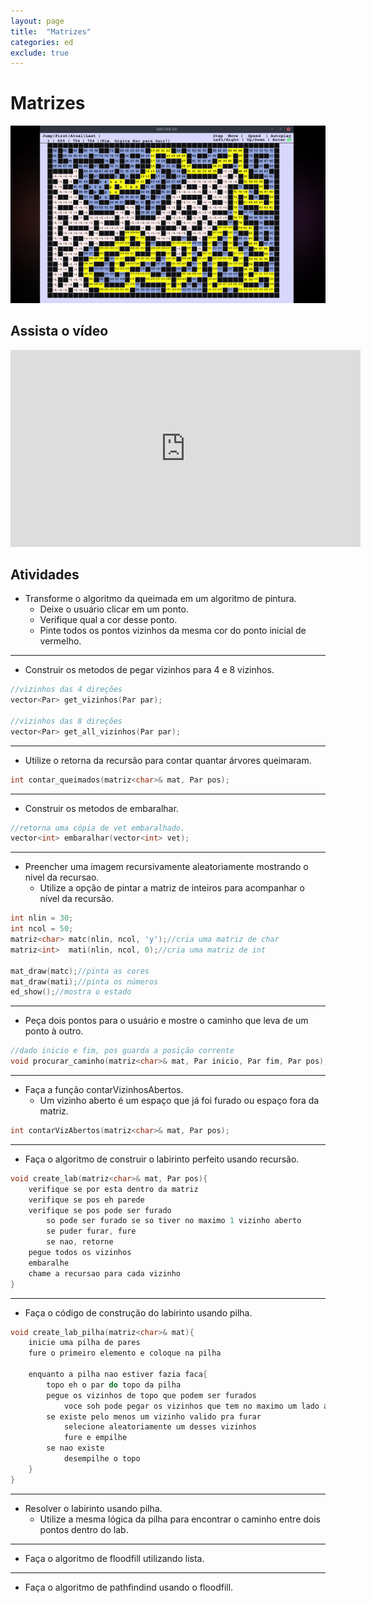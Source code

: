 ```yaml
---
layout: page
title:  "Matrizes"
categories: ed
exclude: true
---
```

# Matrizes

![](/pages/matrizes/figura.png)

## Assista o vídeo

<iframe width="560" height="315" src="https://www.youtube.com/embed/Slds2NRYLGo" frameborder="0" allowfullscreen></iframe>

## Atividades

- Transforme o algoritmo da queimada em um algoritmo de pintura.
    - Deixe o usuário clicar em um ponto.
    - Verifique qual a cor desse ponto.
    - Pinte todos os pontos vizinhos da mesma cor do ponto inicial de vermelho.

---
- Construir os metodos de pegar vizinhos para 4 e 8 vizinhos.

```c++
//vizinhos das 4 direções
vector<Par> get_vizinhos(Par par);

//vizinhos das 8 direções
vector<Par> get_all_vizinhos(Par par);
```
---
- Utilize o retorna da recursão para contar quantar árvores queimaram.

```c++
int contar_queimados(matriz<char>& mat, Par pos);
```

---
- Construir os metodos de embaralhar.

```c++
//retorna uma cópia de vet embaralhado.
vector<int> embaralhar(vector<int> vet);
```

---

- Preencher uma imagem recursivamente aleatoriamente mostrando o nivel da recursao.
    - Utilize a opção de pintar a matriz de inteiros para acompanhar o nível da recursão.

```c++
int nlin = 30;
int ncol = 50;
matriz<char> matc(nlin, ncol, 'y');//cria uma matriz de char
matriz<int>  mati(nlin, ncol, 0);//cria uma matriz de int

mat_draw(matc);//pinta as cores
mat_draw(mati);//pinta os números
ed_show();//mostra o estado
```
---
- Peça dois pontos para o usuário e mostre o caminho que leva de um ponto à outro.

```c++
//dado inicio e fim, pos guarda a posição corrente
void procurar_caminho(matriz<char>& mat, Par inicio, Par fim, Par pos);
```

---
- Faça a função contarVizinhosAbertos.
    - Um vizinho aberto é um espaço que já foi furado ou espaço fora da matriz.

```c++
int contarVizAbertos(matriz<char>& mat, Par pos);
```
---
- Faça o algoritmo de construir o labirinto perfeito usando recursão.

```c++
void create_lab(matriz<char>& mat, Par pos){
    verifique se por esta dentro da matriz
    verifique se pos eh parede
    verifique se pos pode ser furado
        so pode ser furado se so tiver no maximo 1 vizinho aberto
        se puder furar, fure
        se nao, retorne
    pegue todos os vizinhos
    embaralhe
    chame a recursao para cada vizinho
}
```
---
- Faça o código de construção do labirinto usando pilha.

```c++
void create_lab_pilha(matriz<char>& mat){
    inicie uma pilha de pares
    fure o primeiro elemento e coloque na pilha

    enquanto a pilha nao estiver fazia faca{
        topo eh o par do topo da pilha
        pegue os vizinhos de topo que podem ser furados
            voce soh pode pegar os vizinhos que tem no maximo um lado aberto
        se existe pelo menos um vizinho valido pra furar
            selecione aleatoriamente um desses vizinhos
            fure e empilhe
        se nao existe
            desempilhe o topo
    }
}
```
---
- Resolver o labirinto usando pilha.
    - Utilize a mesma lógica da pilha para encontrar o caminho entre dois pontos dentro do lab.

---
- Faça o algoritmo de floodfill utilizando lista.

---
- Faça o algoritmo de pathfindind usando o floodfill.